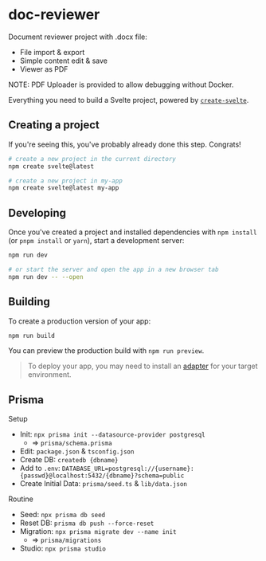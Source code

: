 # doc-reviewer

Document reviewer project with .docx file:

- File import & export
- Simple content edit & save
- Viewer as PDF

NOTE: PDF Uploader is provided to allow debugging without Docker.

Everything you need to build a Svelte project, powered by [`create-svelte`](https://github.com/sveltejs/kit/tree/master/packages/create-svelte).

## Creating a project

If you're seeing this, you've probably already done this step. Congrats!

```bash
# create a new project in the current directory
npm create svelte@latest

# create a new project in my-app
npm create svelte@latest my-app
```

## Developing

Once you've created a project and installed dependencies with `npm install` (or `pnpm install` or `yarn`), start a development server:

```bash
npm run dev

# or start the server and open the app in a new browser tab
npm run dev -- --open
```

## Building

To create a production version of your app:

```bash
npm run build
```

You can preview the production build with `npm run preview`.

> To deploy your app, you may need to install an [adapter](https://kit.svelte.dev/docs/adapters) for your target environment.

## Prisma

Setup

- Init: `npx prisma init --datasource-provider postgresql`
  - => `prisma/schema.prisma`
- Edit: `package.json` & `tsconfig.json`
- Create DB: `createdb {dbname}`
- Add to `.env`: `DATABASE_URL=postgresql://{username}:{passwd}@localhost:5432/{dbname}?schema=public`
- Create Initial Data: `prisma/seed.ts` & `lib/data.json`

Routine
- Seed: `npx prisma db seed`
- Reset DB: `prisma db push --force-reset`
- Migration: `npx prisma migrate dev --name init`
  - => `prisma/migrations`
- Studio: `npx prisma studio`

